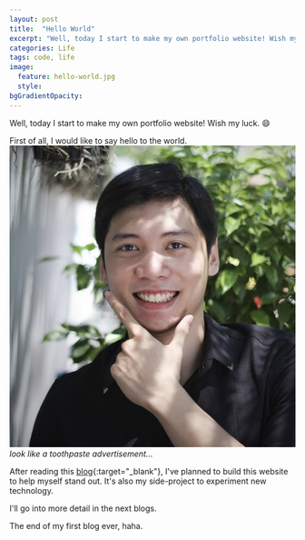 ```yaml
---
layout: post
title:  "Hello World"
excerpt: "Well, today I start to make my own portfolio website! Wish my luck :D"
categories: Life
tags: code, life
image:
  feature: hello-world.jpg
  style: 
bgGradientOpacity: 
---
```

Well, today I start to make my own portfolio website! Wish my luck. :smile:

First of all, I would like to say hello to the world.
![Alt text](/assets/img/posts/hello-world.jpg "Hello!")
*look like a toothpaste advertisement...*

After reading this [blog](http://simpleprogrammer.com/2013/06/24/3-easy-ways-to-market-yourself-as-a-software-developer/ "3 Easy Ways To Market Yourself as a Software Developer"){:target="_blank"}, I've planned to build this website to help myself stand out. It's also my side-project to experiment new technology.

I'll go into more detail in the next blogs.

The end of my first blog ever, haha.